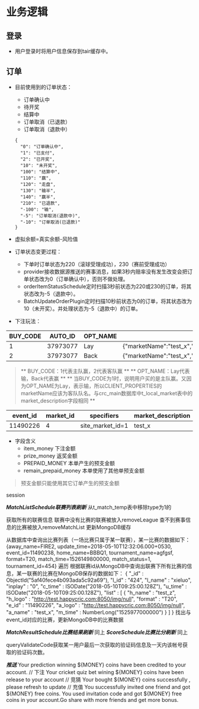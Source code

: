 # 业务逻辑

## 登录
* 用户登录时将用户信息保存到tair缓存中。

## 订单
* 目前使用到的订单状态：
	* 订单确认中
	* 待开奖
	* 结算中
	* 订单取消（已退款）
	* 订单取消（退款中）
	```
	{
	  "0": "订单确认中",
	  "1": "已支付",
	  "2": "已开奖",
	  "10": "未开奖",
	  "100": "结算中",
	  "110": "赢",
	  "120": "走盘",
	  "130": "输半",
	  "140": "赢半",
	  "210": "已退款",
	  "-100": "输",
	  "-5": "订单取消(退款中)",
	  "-10": "订单取消(已退款)"
	}
	```

* 虚拟余额=真实余额-风险值

* 订单状态变更过程：
	* 下单时订单状态为220（滚球受理成功），230（赛前受理成功）
	* provider接收数据源推送的赛事消息，如果3秒内赔率没有发生改变会把订单状态改为0（订单确认中），否则不做处理。
	* orderItemStatusSchedule定时扫描3秒前状态为220或230的订单，将其状态改为-5（退款中）。
	* BatchUpdateOrderPlugin定时扫描10秒前状态为0的订单，将其状态改为10（未开奖）。并处理状态为-5（退款中）的订单。

* 下注玩法：

|BUY_CODE |AUTO_ID  |OPT_NAME |CLIENT_PROPERTIES                                                                                            |
|---------|---------|---------|-------------------------------------------------------------------------------------------------------------|
|1        |37973077 |Lay      |{"marketName":"test_x","inning":"","codeName":"Lay","returnMoney":"5,000","overs":"","runs":"","wickets":""} |
|2        |37973077 |Back     |{"marketName":"test_x","inning":"","codeName":"Back","returnMoney":"30","overs":"","runs":"","wickets":""}   |

> ** BUY_CODE：1代表主队赢，2代表客队赢 **
> ** OPT_NAME：Lay代表输，Back代表赢 **
> ** 当BUY_CODE为1时，说明用户买的是主队赢。又因为OPT_NAME为Lay，表示输，所以CLIENT_PROPERTIES的marketName应该为客队队名。与crc_main数据库中t_local_market表中的market_description字段相同 **

|event_id |market_id |specifiers       |market_description |
|---------|----------|-----------------|-------------------|
|11490226 |4         |site_market_id=1 |test_x             |

* 字段含义
	* item_money				下注金额
	* prize_money				返奖金额
	* PREPAID_MONEY			本单产生的预支金额
	* remain_prepaid_money	本单使用了其他单预支金额
>预支金额只能使用其它订单产生的预支金额


session


***MatchListSchedule联赛列表刷新***
从t_match_temp表中移除type为1的

获取所有的联赛信息
联赛中没有比赛的联赛被放入removeLeague
查不到赛事信息的比赛被放入removeMatchList
更新MongoDB缓存

从数据库中查询出比赛列表（一场比赛只属于某一联赛），某一比赛的数据如下：
{away_name=FIRE2, update_time=2018-05-10T12:32:06.000+0530, event_id=11490238, home_name=BBBQ1, tournament_name=agfgsf, format=T20, match_time=1526149800000, match_status=1, tournament_id=454}
遍历
根据联赛id从MongoDB中查询出联赛下所有比赛的信息，某一联赛的比赛在MongoDB保存的数据如下：
{
	"_id" : ObjectId("5af40fece4b093ada5c92a69"),
	"l_id" : "424",
	"l_name" : "xieluo",
	"inplay" : "0",
	"c_time" : ISODate("2018-05-10T09:25:00.128Z"),
	"u_time" : ISODate("2018-05-10T09:25:00.128Z"),
	"list" : [
		{
			"h_name" : "test_z",
			"h_logo" : "http://test.happycric.com:8050/img/null",
			"format" : "T20",
			"e_id" : "11490226",
			"a_logo" : "http://test.happycric.com:8050/img/null",
			"a_name" : "test_x",
			"m_time" : NumberLong("1525977000000")
		}
	]
}
找出与event_id对应的比赛，更新MongoDB中的比赛数据


***MatchResultSchedule比赛结果刷新***
同上
***ScoreSchedule比赛比分刷新***
同上


queryValidateCode获取某一用户最后一次获取的验证码信息及一天内该帐号获取的验证码次数。


***推送***
Your prediction winning ${MONEY} coins have been credited to your account. // 下注
Your cricket quiz bet wining ${MONEY} coins have been release to your account // 竞猜
Your bought ${MONEY} coins successfully , please refresh to update // 充值
You successfully invited one friend and got ${MONEY} free coins. 
You used invitation code and got ${MONEY} free coins in your account.Go share with more friends and get more bonus.